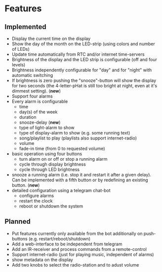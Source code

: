 Features
========

Implemented
-----------

  - Display the current time on the display
  - Show the day of the month on the LED-strip (using colors and number of LEDs)
  - Update time automatically from RTC and/or internet time-servers
  - Brightness of the display and the LED strip is configurable
    (off and four levels)
  - Brightness independently configurable for "day" and for "night" with
    automatic switching
  - If brightness is zero pushing the "snooze"-button will show the display
    for two seconds (the 4-letter-pHat is still too bright at night, even at
    it's dimmest setting). (**new**)
  - Support four alarms
  - Every alarm is configurable
    * time
    * day(s) of the week
    * duration
    * snooze-delay (**new**)
    * type of light-alarm to show
    * type of display-alarm to show (e.g. some running text)
    * song/playlist to play (playlists also support internet-radio)
    * volume
    * fade-in time (from 0 to requested volume)
  - basic operation using four buttons
    * turn alarm on or off or stop a running alarm
    * cycle through display brightness
    * cycle through LED brightness
  - snooze a running alarm (i.e. stop it and restart it after a given delay).
    Can be implemented with a fifth  button or by redefining an existing button.
    (**new**)
  - detailed configuration using a telegram chat-bot
    * configure alarms
    * restart the clock
    * reboot or shutdown the system


Planned
-------

  - Put features currently only available from the bot additionally on
    push-buttons (e.g. restart/reboot/shutdown)
  - Add a web-interface to be independent from telegram
  - Add an IR-receiver and process commands from a remote-control
  - Support internet-radio (just for playing music, independent of alarms)
  - show metadata on the display
  - Add two knobs to select the radio-station and to adust volume
